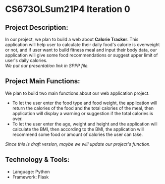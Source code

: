 # CS673OLSum21P4 Iteration 0

## Project Description:
In our project, we plan to build a web about **Calorie Tracker**. This application will help user to calculate their daily food's calorie is overweight or not, and if user want to build fitness meal and input their body data, our application will give some food recommendations or suggest upper limit of user's daily calories.<br>
*We put our presentation link in SPPP file.*


## Project Main Functions:
We plan to build two main functions about our web application project.
- To let the user enter the food type and food weight, the application will return the calories of the food and the total calories of the meal, then application will display a warning or suggestion if the total calories is over.
- To let the user enter the age, weight and height and the application will calculate the BMI, then according to the BMI, the application will recommend some food or amount of calories the user can take.<br>

*Since this is draft version, maybe we will update our project's function.*

## Technology & Tools:
- Language: Python
- Framework: Flask
